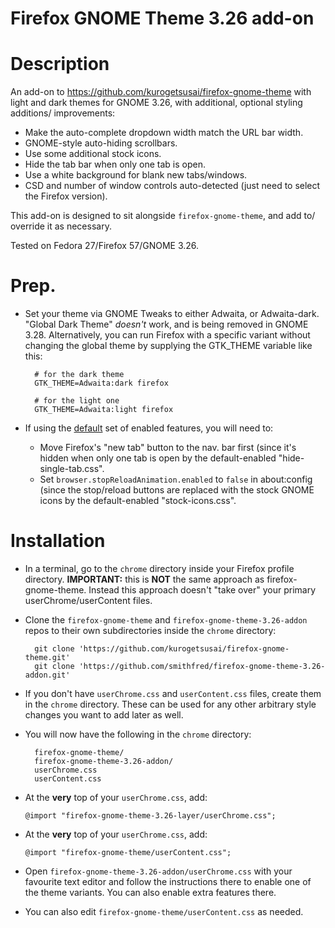 Firefox GNOME Theme 3.26 add-on
===============================


Description
===========

An add-on to <https://github.com/kurogetsusai/firefox-gnome-theme> with light
and dark themes for GNOME 3.26, with additional, optional styling additions/
improvements:

* Make the auto-complete dropdown width match the URL bar width.
* GNOME-style auto-hiding scrollbars.
* Use some additional stock icons.
* Hide the tab bar when only one tab is open.
* Use a white background for blank new tabs/windows.
* CSD and number of window controls auto-detected (just need to select the
  Firefox version).

This add-on is designed to sit alongside `firefox-gnome-theme`, and add to/
override it as necessary.

Tested on Fedora 27/Firefox 57/GNOME 3.26.


Prep.
=====

* Set your theme via GNOME Tweaks to either Adwaita, or Adwaita-dark. "Global
  Dark Theme" *doesn't* work, and is being removed in GNOME 3.28. Alternatively,
  you can run Firefox with a specific variant without changing the global theme
  by supplying the GTK_THEME variable like this:

        # for the dark theme
        GTK_THEME=Adwaita:dark firefox

        # for the light one
        GTK_THEME=Adwaita:light firefox

* If using the <u>default</u> set of enabled features, you will need to:
    * Move Firefox's "new tab" button to the nav. bar first (since it's hidden
      when only one tab is open by the default-enabled "hide-single-tab.css".
    * Set `browser.stopReloadAnimation.enabled` to `false` in about:config
      (since the stop/reload buttons are replaced with the stock GNOME icons
      by the default-enabled "stock-icons.css".


Installation
============

* In a terminal, go to the `chrome` directory inside your Firefox profile
  directory. **IMPORTANT:** this is **NOT** the same approach
  as firefox-gnome-theme. Instead this approach doesn't "take over" your primary
  userChrome/userContent files.
* Clone the `firefox-gnome-theme` and `firefox-gnome-theme-3.26-addon` repos to
  their own subdirectories inside the `chrome` directory:

    	git clone 'https://github.com/kurogetsusai/firefox-gnome-theme.git'
    	git clone 'https://github.com/smithfred/firefox-gnome-theme-3.26-addon.git'

* If you don't have `userChrome.css` and  `userContent.css` files, create them
  in the `chrome` directory. These can be used for any other arbitrary style
  changes you want to add later as well.

* You will now have the following in the `chrome` directory:

        firefox-gnome-theme/
        firefox-gnome-theme-3.26-addon/
        userChrome.css
        userContent.css

* At the **very** top of your `userChrome.css`, add:

    `@import "firefox-gnome-theme-3.26-layer/userChrome.css";`

* At the **very** top of your `userChrome.css`, add:

    `@import "firefox-gnome-theme/userContent.css";`

* Open `firefox-gnome-theme-3.26-addon/userChrome.css` with your favourite text
  editor and follow the instructions there to enable one of the theme variants.
  You can also enable extra features there.

* You can also edit `firefox-gnome-theme/userContent.css` as needed.
